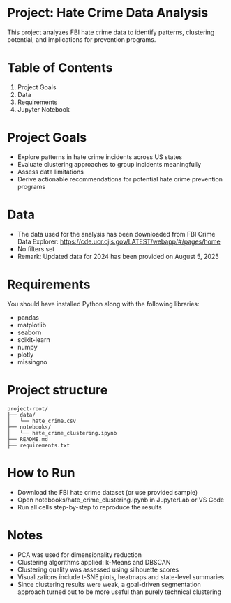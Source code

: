 # Project: Hate Crime Data Analysis
This project analyzes FBI hate crime data to identify patterns, clustering potential, and implications for prevention programs.

# Table of Contents
1. Project Goals
2. Data
3. Requirements
4. Jupyter Notebook

# Project Goals
- Explore patterns in hate crime incidents across US states
- Evaluate clustering approaches to group incidents meaningfully
- Assess data limitations
- Derive actionable recommendations for potential hate crime prevention programs

# Data
- The data used for the analysis has been downloaded from FBI Crime Data Explorer: https://cde.ucr.cjis.gov/LATEST/webapp/#/pages/home
- No filters set
- Remark: Updated data for 2024 has been provided on August 5, 2025

# Requirements
You should have installed Python along with the following libraries:
- pandas
- matplotlib
- seaborn
- scikit-learn
- numpy
- plotly
- missingno

# Project structure
```
project-root/
├── data/
│   └── hate_crime.csv
├── notebooks/
│   └── hate_crime_clustering.ipynb
├── README.md
├── requirements.txt
```


# How to Run
- Download the FBI hate crime dataset (or use provided sample)
- Open notebooks/hate_crime_clustering.ipynb in JupyterLab or VS Code
- Run all cells step-by-step to reproduce the results

# Notes
- PCA was used for dimensionality reduction
- Clustering algorithms applied: k-Means and DBSCAN 
- Clustering quality was assessed using silhouette scores
- Visualizations include t-SNE plots, heatmaps and state-level summaries
- Since clustering results were weak, a goal-driven segmentation approach turned out to be more useful than purely technical clustering















